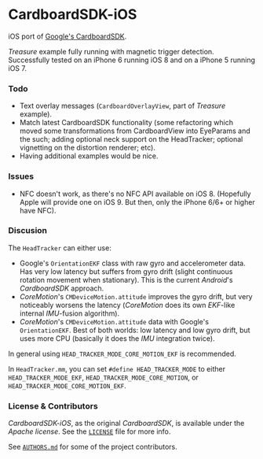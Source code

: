 CardboardSDK-iOS
===============

iOS port of  [Google's CardboardSDK](https://github.com/rsanchezsaez/cardboard-java).

*Treasure* example fully running with magnetic trigger detection. Successfully tested on an iPhone 6 running iOS 8 and on a iPhone 5 running iOS 7.

### Todo

- Text overlay messages (`CardboardOverlayView`, part of  *Treasure* example).
- Match latest CardboardSDK functionality (some refactoring which moved some transformations from CardboardView into EyeParams and the such; adding optional neck support on the HeadTracker; optional vignetting on the distortion renderer; etc).
- Having additional examples would be nice.

### Issues

- NFC doesn't work, as there's no NFC API available on iOS 8. (Hopefully Apple will provide one on iOS 9. But then, only the iPhone 6/6+ or higher have NFC).

### Discusion

 The `HeadTracker` can either use:

- Google's `OrientationEKF` class with raw gyro and accelerometer data. Has very low latency but suffers from gyro drift (slight continuous rotation movement when stationary). This is the current *Android*'s *CardboardSDK* approach.
 - *CoreMotion*'s `CMDeviceMotion.attitude` improves the gyro drift, but very noticeably worsens the latency (*CoreMotion* does its own *EKF*-like internal *IMU*-fusion algorithm).
- *CoreMotion*'s `CMDeviceMotion.attitude` data with Google's `OrientationEKF`. Best of both worlds: low latency and low gyro drift, but uses more CPU (basically it does the *IMU* integration twice).

In general using `HEAD_TRACKER_MODE_CORE_MOTION_EKF` is recommended. 

In `HeadTracker.mm`, you can set `#define HEAD_TRACKER_MODE` to either
`HEAD_TRACKER_MODE_EKF`,
`HEAD_TRACKER_MODE_CORE_MOTION`, or
` HEAD_TRACKER_MODE_CORE_MOTION_EKF`.

### License & Contributors

*CardboardSDK-iOS*, as the original *CardboardSDK*, is available under the *Apache license*. See the [`LICENSE`](./LICENSE) file for more info.

See  [`AUTHORS.md`](./AUTHORS.md) for some of the project contributors.